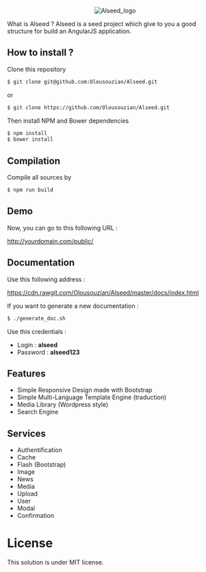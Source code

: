 <p align="center">
  <img src="http://i.imgur.com/gFaUB66.png" alt="Alseed_logo"/>
</p>

What is Alseed ? Alseed is a seed project which give to you a good structure for build an AngularJS application.

## How to install ?

Clone this repository
```sh
$ git clone git@github.com:Olousouzian/Alseed.git
```
or
```sh
$ git clone https://github.com/Olousouzian/Alseed.git
```


Then install NPM and Bower dependencies

```sh
$ npm install
$ bower install
```

## Compilation

Compile all sources by

```sh
$ npm run build
```

## Demo

Now, you can go to this following URL : 

http://yourdomain.com/public/


## Documentation

Use this following address : 

https://cdn.rawgit.com/Olousouzian/Alseed/master/docs/index.html

If you want to generate a new documentation :

```sh
$ ./generate_doc.sh
```

Use this credentials :

- Login : **alseed**
- Password : **alseed123**

## Features

- Simple Responsive Design made with Bootstrap
- Simple Multi-Language Template Engine (traduction)
- Media Library (Wordpress style)
- Search Engine

## Services

- Authentification
- Cache
- Flash (Bootstrap)
- Image
- News
- Media
- Upload
- User
- Modal
- Confirmation

# License

This solution is under MIT license.
